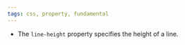 ```yaml
---
tags: css, property, fundamental
---
```


- The `line-height` property specifies the height of a line.